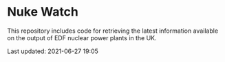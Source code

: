 # Nuke Watch

This repository includes code for retrieving the latest information available on the output of EDF nuclear power plants in the UK.

Last updated: 2021-06-27 19:05